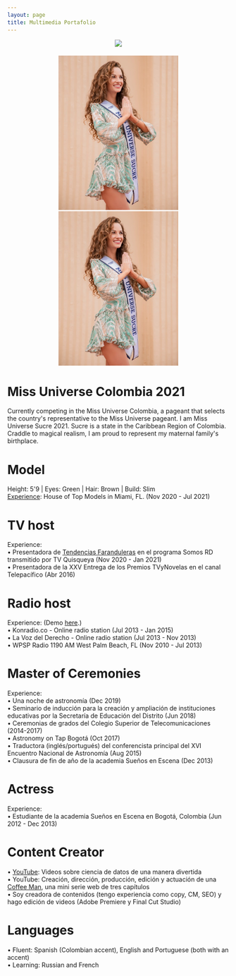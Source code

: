 ```yaml
---
layout: page
title: Multimedia Portafolio
---
```


<meta name="description" content="Viviana Márquez | Media and Modeling Portafolio">
<meta name="keywords" content="Viviana Márquez | Model, actress, TV host, Radio host, multimedia talent">
  
<center><img src='https://raw.githubusercontent.com/vivianamarquez/vivianamarquez.github.io/master/img/portafolio/Photo%20Jun%2012,%2019%2046%2006.jpg' style="height:350px;"><br><br>
<img src='https://raw.githubusercontent.com/vivianamarquez/vivianamarquez.github.io/master/img/Miss%20Universe%20Sucre%202021%20Colombia%20Viviana%20Ma%CC%81rquez.JPG' style="height:350px;">
<img src='https://github.com/vivianamarquez/vivianamarquez.github.io/blob/master/img/Miss%20Universe%20Sucre%202021%20Colombia%20Viviana%20Ma%CC%81rquez.jpg' style="height:350px;"></center>



# Miss Universe Colombia 2021
Currently competing in the Miss Universe Colombia, a pageant that selects the country's representative to the Miss Universe pageant. I am Miss Universe Sucre 2021. Sucre is a state in the Caribbean Region of Colombia. Craddle to magical realism, I am proud to represent my maternal family's birthplace. 


# Model
Height: 5'9 | Eyes: Green | Hair: Brown | Build: Slim <br>
<a href='https://houseoftopmodels.com/user/vivianamarquez/' target="_blank">Experience</a>: House of Top Models in Miami, FL. (Nov 2020 - Jul 2021)

# TV host
Experience: <br>
• Presentadora de <a href='https://youtu.be/RR9QaBRAHvM?t=195' target='_blank'>Tendencias Faranduleras</a> en el programa Somos RD transmitido por TV Quisqueya (Nov 2020 - Jan 2021)<br>
• Presentadora de la XXV Entrega de los Premios TVyNovelas en el canal Telepacífico (Abr 2016)

# Radio host
Experience: (Demo <a href='https://www.youtube.com/watch?v=VpZX2sHz5oY' target="_blank">here</a>.)<br>
• Konradio.co - Online radio station (Jul 2013 - Jan 2015)<br>
• La Voz del Derecho - Online radio station (Jul 2013 - Nov 2013)<br>
• WPSP Radio 1190 AM West Palm Beach, FL (Nov 2010 - Jul 2013)

# Master of Ceremonies
Experience: <br>
• Una noche de astronomía (Dec 2019)<br>
• Seminario de inducción para la creación y ampliación de instituciones educativas por la Secretaría de Educación del Distrito (Jun 2018)<br>
• Ceremonias de grados del Colegio Superior de Telecomunicaciones (2014-2017)<br>
• Astronomy on Tap Bogotá (Oct 2017)<br>
• Traductora (inglés/portugués) del conferencista principal del XVI Encuentro Nacional de Astronomía (Aug 2015)<br>
• Clausura de fin de año de la academia Sueños en Escena (Dec 2013)<br>

# Actress
Experience: <br>
• Estudiante de la academia Sueños en Escena en Bogotá, Colombia (Jun 2012 - Dec 2013)

# Content Creator
• <a href='https://www.youtube.com/user/vivmarquez' target='_blank'>YouTube</a>: Videos sobre ciencia de datos de una manera divertida<br>
• YouTube: Creación, dirección, producción, edición y actuación de una <a href='https://www.youtube.com/watch?v=ykiN11b9IZ4&list=PLJw3ZK6gs8y1tIj8sggTLCEv_goehDIIf&ab_channel=CoffeeMan' target='_blank'>Coffee Man</a>, una mini serie web de tres capítulos<br>
• Soy creadora de contenidos (tengo experiencia como copy, CM, SEO) y hago edición de videos (Adobe Premiere y Final Cut Studio)

# Languages
• Fluent: Spanish (Colombian accent), English and Portuguese (both with an accent)<br>
• Learning: Russian and French
